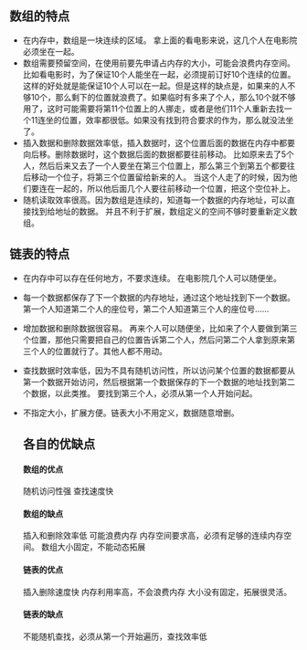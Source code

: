 ## 数组的特点
* 在内存中，数组是一块连续的区域。 拿上面的看电影来说，这几个人在电影院必须坐在一起。
* 数组需要预留空间，在使用前要先申请占内存的大小，可能会浪费内存空间。 比如看电影时，为了保证10个人能坐在一起，必须提前订好10个连续的位置。这样的好处就是能保证10个人可以在一起。但是这样的缺点是，如果来的人不够10个，那么剩下的位置就浪费了。如果临时有多来了个人，那么10个就不够用了，这时可能需要将第11个位置上的人挪走，或者是他们11个人重新去找一个11连坐的位置，效率都很低。如果没有找到符合要求的作为，那么就没法坐了。
* 插入数据和删除数据效率低，插入数据时，这个位置后面的数据在内存中都要向后移。删除数据时，这个数据后面的数据都要往前移动。 比如原来去了5个人，然后后来又去了一个人要坐在第三个位置上，那么第三个到第五个都要往后移动一个位子，将第三个位置留给新来的人。 当这个人走了的时候，因为他们要连在一起的，所以他后面几个人要往前移动一个位置，把这个空位补上。
* 随机读取效率很高。因为数组是连续的，知道每一个数据的内存地址，可以直接找到给地址的数据。
  并且不利于扩展，数组定义的空间不够时要重新定义数组。

## 链表的特点

* 在内存中可以存在任何地方，不要求连续。 在电影院几个人可以随便坐。

* 每一个数据都保存了下一个数据的内存地址，通过这个地址找到下一个数据。 第一个人知道第二个人的座位号，第二个人知道第三个人的座位号……

* 增加数据和删除数据很容易。 再来个人可以随便坐，比如来了个人要做到第三个位置，那他只需要把自己的位置告诉第二个人，然后问第二个人拿到原来第三个人的位置就行了。其他人都不用动。

* 查找数据时效率低，因为不具有随机访问性，所以访问某个位置的数据都要从第一个数据开始访问，然后根据第一个数据保存的下一个数据的地址找到第二个数据，以此类推。 要找到第三个人，必须从第一个人开始问起。

* 不指定大小，扩展方便。链表大小不用定义，数据随意增删。

  

  ## 各自的优缺点

  #### 数组的优点
  随机访问性强
  查找速度快

  #### 数组的缺点

  插入和删除效率低
  可能浪费内存
  内存空间要求高，必须有足够的连续内存空间。
  数组大小固定，不能动态拓展

  #### 链表的优点

  插入删除速度快
  内存利用率高，不会浪费内存
  大小没有固定，拓展很灵活。

  #### 链表的缺点

  不能随机查找，必须从第一个开始遍历，查找效率低

